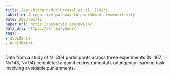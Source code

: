 ```yaml
---
title: Jean-Richard-dit-Bressel et al. (2023)
subtitle: A cognitive pathway to punishment insensitivity
date: 2023/01/11
paper_url: https://psyarxiv.com/qw534/
data_url: https://osf.io/ykun2/
tags:
- avoidance
- punishment
---
```


Data from a study of N=304 participants across three experiments (N=167, N=143, N=94) completed a gamified instrumental contingency learning task involving avoidable punishments.
